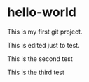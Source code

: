# hello-world
This is my first git project.

This is edited just to test.

This is the second test

This is the third test